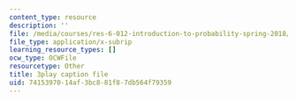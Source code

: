 ```yaml
---
content_type: resource
description: ''
file: /media/courses/res-6-012-introduction-to-probability-spring-2018/7415397014af3bc881f87db564f79359_uviHu6m_YnM.srt
file_type: application/x-subrip
learning_resource_types: []
ocw_type: OCWFile
resourcetype: Other
title: 3play caption file
uid: 74153970-14af-3bc8-81f8-7db564f79359
---
```


